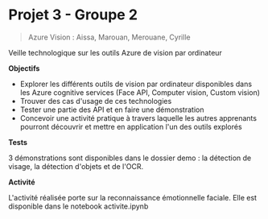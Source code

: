 # Projet 3 - Groupe 2

> Azure Vision : Aissa, Marouan, Merouane, Cyrille

Veille technologique sur les outils Azure de vision par ordinateur

**Objectifs**

- Explorer les différents outils de vision par ordinateur disponibles dans les Azure cognitive services (Face API, Computer vision, Custom vision)
- Trouver des cas d'usage de ces technologies
- Tester une partie des API et en faire une démonstration
- Concevoir une activité pratique à travers laquelle les autres apprenants pourront découvrir et mettre en application l'un des outils explorés

**Tests**

3 démonstrations sont disponibles dans le dossier demo : la détection de visage, la détection d'objets et de l'OCR.

**Activité**

L'activité réalisée porte sur la reconnaissance émotionnelle faciale. Elle est disponible dans le notebook activite.ipynb

